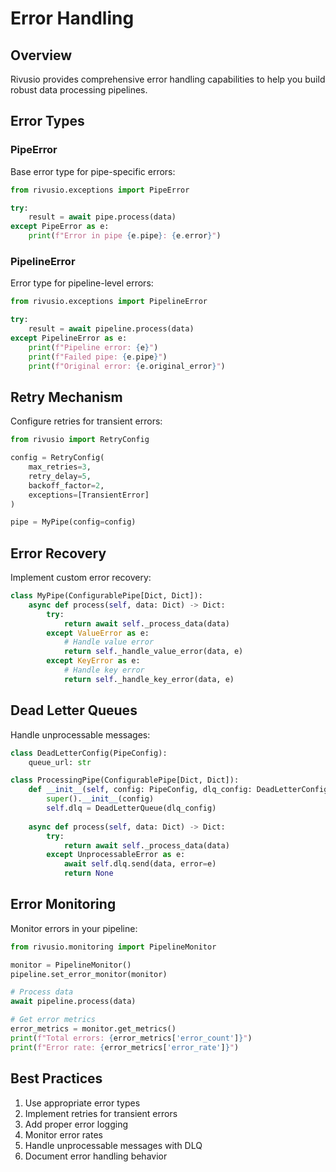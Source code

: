 # Error Handling

## Overview

Rivusio provides comprehensive error handling capabilities to help you build robust data processing pipelines.

## Error Types

### PipeError

Base error type for pipe-specific errors:

```python
from rivusio.exceptions import PipeError

try:
    result = await pipe.process(data)
except PipeError as e:
    print(f"Error in pipe {e.pipe}: {e.error}")
```

### PipelineError

Error type for pipeline-level errors:

```python
from rivusio.exceptions import PipelineError

try:
    result = await pipeline.process(data)
except PipelineError as e:
    print(f"Pipeline error: {e}")
    print(f"Failed pipe: {e.pipe}")
    print(f"Original error: {e.original_error}")
```

## Retry Mechanism

Configure retries for transient errors:

```python
from rivusio import RetryConfig

config = RetryConfig(
    max_retries=3,
    retry_delay=5,
    backoff_factor=2,
    exceptions=[TransientError]
)

pipe = MyPipe(config=config)
```

## Error Recovery

Implement custom error recovery:

```python
class MyPipe(ConfigurablePipe[Dict, Dict]):
    async def process(self, data: Dict) -> Dict:
        try:
            return await self._process_data(data)
        except ValueError as e:
            # Handle value error
            return self._handle_value_error(data, e)
        except KeyError as e:
            # Handle key error
            return self._handle_key_error(data, e)
```

## Dead Letter Queues

Handle unprocessable messages:

```python
class DeadLetterConfig(PipeConfig):
    queue_url: str

class ProcessingPipe(ConfigurablePipe[Dict, Dict]):
    def __init__(self, config: PipeConfig, dlq_config: DeadLetterConfig):
        super().__init__(config)
        self.dlq = DeadLetterQueue(dlq_config)
    
    async def process(self, data: Dict) -> Dict:
        try:
            return await self._process_data(data)
        except UnprocessableError as e:
            await self.dlq.send(data, error=e)
            return None
```

## Error Monitoring

Monitor errors in your pipeline:

```python
from rivusio.monitoring import PipelineMonitor

monitor = PipelineMonitor()
pipeline.set_error_monitor(monitor)

# Process data
await pipeline.process(data)

# Get error metrics
error_metrics = monitor.get_metrics()
print(f"Total errors: {error_metrics['error_count']}")
print(f"Error rate: {error_metrics['error_rate']}")
```

## Best Practices

1. Use appropriate error types
2. Implement retries for transient errors
3. Add proper error logging
4. Monitor error rates
5. Handle unprocessable messages with DLQ
6. Document error handling behavior

